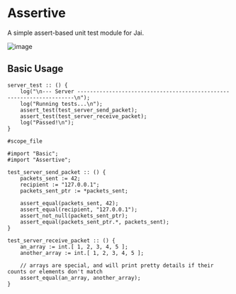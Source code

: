 # Assertive
A simple assert-based unit test module for Jai.

![image](https://github.com/user-attachments/assets/cd8c4312-eee2-4269-be77-e5617a05b185)

## Basic Usage

```jai
server_test :: () {
    log("\n--- Server ---------------------------------------------------------------------\n");
    log("Running tests...\n");
    assert_test(test_server_send_packet);
    assert_test(test_server_receive_packet);
    log("Passed!\n");
}

#scope_file

#import "Basic";
#import "Assertive";

test_server_send_packet :: () {
    packets_sent := 42;
    recipient := "127.0.0.1";
    packets_sent_ptr := *packets_sent;

    assert_equal(packets_sent, 42);
    assert_equal(recipient, "127.0.0.1");
    assert_not_null(packets_sent_ptr);
    assert_equal(packets_sent_ptr.*, packets_sent);
}

test_server_receive_packet :: () {
    an_array := int.[ 1, 2, 3, 4, 5 ];
    another_array := int.[ 1, 2, 3, 4, 5 ];

    // arrays are special, and will print pretty details if their counts or elements don't match
    assert_equal(an_array, another_array);
}
```
